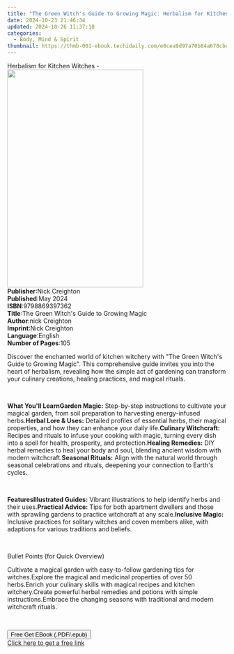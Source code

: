 ```yaml
---
title: "The Green Witch's Guide to Growing Magic: Herbalism for Kitchen Witches - Unlock the Secrets of Nature to Enrich Your Culinary and Magical Practices | Free Book"
date: 2024-10-23 21:46:34
updated: 2024-10-26 11:37:10
categories:
  - Body, Mind & Spirit
thumbnail: https://thmb-001-ebook.techidaily.com/e0cea9d97a70b84a678cbe2ad803f60182ecb73b2b346629aaefc16a5400e36a.jpg
---
```

<main id="book-container">
  <div class="flex flex-col">
    <div class="book-brief flex-1 py-6 px-4 sm:p-6 md:py-10 md:px-8">
      <!-- brief-->
      <div class="book-brief-main">Herbalism for Kitchen Witches -</div>
    </div>
    <div
      class="book-meta-info flex-1 grid gap-4 col-start-1 col-end-3 row-start-1 sm:mb-6 sm:grid-cols-4 lg:gap-6 lg:col-start-2 lg:row-end-6 lg:row-span-6 lg:mb-0"
    >
      <div
        class="book-meta-info-left place-content-center mt-4 p-4 text-sm leading-6 col-start-2 col-span-2 dark:text-slate-400"
      >
        <img
          class="w-full h-500 object-cover rounded-lg sm:h-255 sm:col-span-2 lg:col-span-full"
          src="https://img-001-ebook.techidaily.com/e3a7d9b0ebe75375e01308a5a8aecb5d77595e59843e5d9cafe76a456e0feb7e.jpg"
          alt=""
          width="312"
          height="500"
        />
      </div>
      <div
        class="book-meta-info-right mt-2 col-start-1 row-start-2 col-span-3 self-center"
      >
        <!-- meta data  -->
        <div class="flex flex-col px-4 md:px-8">
          <div class="flex-1">
            <strong>Publisher</strong>:<span class="px-2">Nick Creighton</span>
          </div>
          <div class="flex-1">
            <strong>Published</strong>:<span class="px-2">May 2024</span>
          </div>
          <div class="flex-1">
            <strong>ISBN</strong>:<span class="px-2">9798869397362</span>
          </div>
          <div class="flex-1">
            <strong>Title</strong>:<span class="px-2"
              >The Green Witch&#39;s Guide to Growing Magic</span
            >
          </div>
          <div class="flex-1">
            <strong>Author</strong>:<span class="px-2">nick Creighton</span>
          </div>
          <div class="flex-1">
            <strong>Imprint</strong>:<span class="px-2">Nick Creighton</span>
          </div>
          <div class="flex-1">
            <strong>Language</strong>:<span class="px-2">English</span>
          </div>
          <div class="flex-1">
            <strong>Number of Pages</strong>:<span class="px-2">105</span>
          </div>
        </div>
      </div>
    </div>
    <div class="book-description flex-1 py-6 px-4 sm:p-6 md:py-10 md:px-8">
      <div class="book-description-main">
        <div accordion-content="" id="description">
          <p>
            Discover the enchanted world of kitchen witchery with "The Green
            Witch's Guide to Growing Magic". This comprehensive guide invites
            you into the heart of herbalism, revealing how the simple act of
            gardening can transform your culinary creations, healing practices,
            and magical rituals.
          </p>
          <p><br /></p>
          <strong>What You'll Learn</strong
          ><span contenteditable="false" class="ql-ui"></span
          ><strong>Garden Magic:</strong> Step-by-step instructions to cultivate
          your magical garden, from soil preparation to harvesting
          energy-infused herbs.<span
            contenteditable="false"
            class="ql-ui"
          ></span
          ><strong>Herbal Lore &amp; Uses:</strong> Detailed profiles of
          essential herbs, their magical properties, and how they can enhance
          your daily life.<span contenteditable="false" class="ql-ui"></span
          ><strong>Culinary Witchcraft:</strong> Recipes and rituals to infuse
          your cooking with magic, turning every dish into a spell for health,
          prosperity, and protection.<span
            contenteditable="false"
            class="ql-ui"
          ></span
          ><strong>Healing Remedies:</strong> DIY herbal remedies to heal your
          body and soul, blending ancient wisdom with modern witchcraft.<span
            contenteditable="false"
            class="ql-ui"
          ></span
          ><strong>Seasonal Rituals:</strong> Align with the natural world
          through seasonal celebrations and rituals, deepening your connection
          to Earth's cycles.
          <p><br /></p>
          <strong>Features</strong
          ><span contenteditable="false" class="ql-ui"></span
          ><strong>Illustrated Guides:</strong> Vibrant illustrations to help
          identify herbs and their uses.<span
            contenteditable="false"
            class="ql-ui"
          ></span
          ><strong>Practical Advice:</strong> Tips for both apartment dwellers
          and those with sprawling gardens to practice witchcraft at any
          scale.<span contenteditable="false" class="ql-ui"></span
          ><strong>Inclusive Magic:</strong> Inclusive practices for solitary
          witches and coven members alike, with adaptions for various traditions
          and beliefs.
          <p><br /></p>
          <p>Bullet Points (for Quick Overview)</p>
          <span contenteditable="false" class="ql-ui"></span>Cultivate a magical
          garden with easy-to-follow gardening tips for witches.<span
            contenteditable="false"
            class="ql-ui"
          ></span
          >Explore the magical and medicinal properties of over 50 herbs.<span
            contenteditable="false"
            class="ql-ui"
          ></span
          >Enrich your culinary skills with magical recipes and kitchen
          witchery.<span contenteditable="false" class="ql-ui"></span>Create
          powerful herbal remedies and potions with simple instructions.<span
            contenteditable="false"
            class="ql-ui"
          ></span
          >Embrace the changing seasons with traditional and modern witchcraft
          rituals.
          <p><br /></p>
        </div>
        <div class="accordion-fader"></div>
      </div>
    </div>
    <div class="book-excerpts flex-1 py-6 px-4 sm:p-6 md:py-10 md:px-8"></div>
    <div
      class="book-about-author flex-1 py-6 px-4 sm:p-6 md:py-10 md:px-8"
    ></div>
    <div class="book-free-get flex-1 py-6 px-4 sm:p-6 md:py-10 md:px-8">
      <button
        id="btn-free-get"
        class="bg-blue-500 hover:bg-blue-700 text-white font-bold py-2 px-4 rounded"
      >
        Free Get EBook (.PDF/.epub)
      </button>
      <div id="countdown-display" class="px-2 text-lg mt-2"></div>
      <a
        id="free-link"
        class="hidden bg-blue-500 hover:bg-blue-700 text-white font-bold py-2 px-4 rounded"
        href="https://www.ebooks.com/en-us/book/211359643/the-green-witch-s-guide-to-growing-magic-herbalism-for-kitchen-witches-unlock-the-secrets-of-nature-to-enrich-your-culinary-and-magical-practices/nick-creighton/"
        target="_blank"
        >Click here to get a free link</a
      >
    </div>
    <script>
      let countdownTime = 0;
      let countdownInterval = null;
      document
        .getElementById('btn-free-get')
        .addEventListener('click', startCountdown);
      function startCountdown() {
        countdownTime = new Date().getTime() + 60000 * 3;
        countdownInterval = setInterval(updateCountdown, 1000);
        document.getElementById('btn-free-get').disabled = true;
        document
          .getElementById('btn-free-get')
          .classList.add('bg-gray-500', 'cursor-not-allowed');
      }
      function updateCountdown() {
        let currentTime = new Date().getTime();
        let timeLeft = countdownTime - currentTime;
        let secondsLeft = Math.floor(timeLeft / 1000);
        document.getElementById('countdown-display').innerHTML =
          `Remaining time: ${secondsLeft} seconds.`;
        if (secondsLeft <= 0) {
          clearInterval(countdownInterval);
          document.getElementById('btn-free-get').classList.add('hidden');
          document.getElementById('free-link').classList.remove('hidden');
          document.getElementById('countdown-display').innerHTML = '';
        }
      }
    </script>
  </div>
</main>
